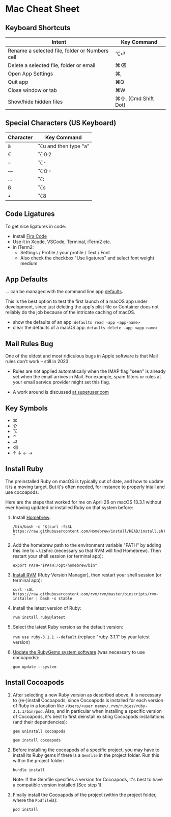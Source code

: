 # Mac Cheat Sheet

## Keyboard Shortcuts

| Intent | Key Command |
| --------- | ----------- |
| Rename a selected file, folder or Numbers cell | ⌥⏎ |
| Delete a selected file, folder or email | ⌘⌫ |
| Open App Settings | ⌘, |
| Quit app | ⌘Q |
| Close window or tab | ⌘W |
| Show/hide hidden files | ⌘⇧. (Cmd Shift Dot) |

## Special Characters (US Keyboard)

| Character | Key Command          |
| --------- | -------------------- |
| ä         | ⌥u and then type "a" |
| €         | ⌥⇧2                  |
| –         | ⌥-                   |
| —         | ⌥⇧-                  |
| …         | ⌥:                   |
| ß         | ⌥s                   |
| •         | ⌥8                   |

## Code Ligatures

To get nice ligatures in code:

* Install [Fira Code](https://fonts.google.com/specimen/Fira+Code)
* Use it in Xcode, VSCode, Terminal, iTerm2 etc.
* in iTerm2:
  * Settings / Profile / your profile / Text / Font
  * Also check the checkbox "Use ligatures" and select font weight medium

## App Defaults

... can be managed with the command line app [defaults](https://support.apple.com/en-gb/guide/terminal/apda49a1bb2-577e-4721-8f25-ffc0836f6997/mac).

This is the best option to test the first launch of a macOS app under development, since just deleting the app's plist file or Container does not reliably do the job because of the intricate caching of macOS.

* show the defaults of an app: `defaults read -app <app-name>`
* clear the defaults of a macOS app: `defaults delete -app <app-name>`

## Mail Rules Bug

One of the oldest and most ridiculous bugs in Apple software is that Mail rules don't work – still in 2023.

* Rules are not applied automatically when the IMAP flag "seen" is already set when the email arrives in Mail. For example, spam filters or rules at your email service provider might set this flag.

* A work around is discussed [at superuser.com](https://superuser.com/questions/33177/apple-mail-doesnt-apply-rules-unless-i-choose-apply-rules-manually)

## Key Symbols

* ⌘
* ⇧
* ⌥
* ⌃
* ⏎
* ⌫
* ↑ ↓ ← →

## Install Ruby

The preinstalled Ruby on macOS is typically out of date, and how to update it is a moving target. But it's often needed, for instance to properly intall and use cocoapods.

Here are the steps that worked for me on April 26 on macOS 13.3.1 without ever having updated or installed Ruby on that system before:

1. Install [Homebrew](https://brew.sh):

    `/bin/bash -c "$(curl -fsSL https://raw.githubusercontent.com/Homebrew/install/HEAD/install.sh)"`
2. Add the homebrew path to the environment variable "PATH" by adding this line to ~/.zshrc (necessary so that RVM will find Homebrew). Then restart your shell session (or terminal app):

    `export PATH="$PATH:/opt/homebrew/bin"`

3. [Install RVM](https://stackoverflow.com/questions/38194032/how-can-i-update-ruby-version-2-0-0-to-the-latest-version-in-mac-os-x-v10-10-yo) (Ruby Version Manager), then restart your shell session (or terminal app):

    `curl -sSL https://raw.githubusercontent.com/rvm/rvm/master/binscripts/rvm-installer | bash -s stable`

4. Install the latest version of Ruby:

    `rvm install ruby@latest`

5. Select the latest Ruby version as the default version:

    `rvm use ruby-3.1.1 --default` (replace "ruby-3.1.1" by your latest version)

6. [Update the RubyGems system software](https://stackoverflow.com/questions/60631953/warning-the-running-version-of-bundler-is-older-than-the-version-that-created-t) (was necessary to use cocoapods):

    `gem update —-system`

## Install Cocoapods

1. After selecting a new Ruby version as described above, it is necessary to (re-)install Cocoapods, since Cocoapods is installed for each version of Ruby in a location like `/Users/<user name>/.rvm/rubies/ruby-3.1.1/bin/pod`. Also, and in particular when installing a specific version of Cocoapods, it's best to first deinstall existing Cocoapods installations (and their dependencies): 

    `gem uninstall cocoapods` 
    
    `gem install cocoapods`
    
2. Before installing the cocoapods of a specific project, you may have to install its Ruby gems if there is a `Gemfile` in the project folder. Run this within the project folder:

    `bundle install`

    Note: If the Gemfile specifies a version for Cocoapods, it's best to have a compatible version installed (See step 1).

3. Finally install the Cocoapods of the project (within the project folder, where the `Podfile`is):

    `pod install`